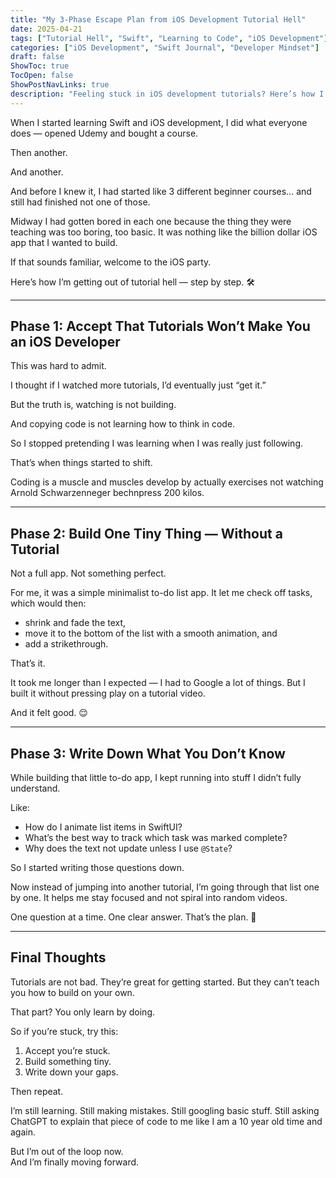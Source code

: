 ```yaml
---
title: "My 3-Phase Escape Plan from iOS Development Tutorial Hell"
date: 2025-04-21
tags: ["Tutorial Hell", "Swift", "Learning to Code", "iOS Development"]
categories: ["iOS Development", "Swift Journal", "Developer Mindset"]
draft: false
ShowToc: true
TocOpen: false
ShowPostNavLinks: true
description: "Feeling stuck in iOS development tutorials? Here’s how I’m breaking out, learning Swift, and starting to build my own apps — one step at a time."
---
```


When I started learning Swift and iOS development, I did what everyone does — opened Udemy and bought a course.

Then another.

And another.

And before I knew it, I had started like 3 different beginner courses... and still had finished not one of those.

Midway I had gotten bored in each one because the thing they were teaching was too boring, too basic. It was nothing like the billion dollar iOS app that I wanted to build.

If that sounds familiar, welcome to the iOS party.

Here’s how I’m getting out of tutorial hell — step by step. 🛠️

---

## Phase 1: Accept That Tutorials Won’t Make You an iOS Developer

This was hard to admit.

I thought if I watched more tutorials, I’d eventually just “get it.”

But the truth is, watching is not building.

And copying code is not learning how to think in code.

So I stopped pretending I was learning when I was really just following.

That’s when things started to shift.

Coding is a muscle and muscles develop by actually exercises not watching Arnold Schwarzenneger bechnpress 200 kilos.

---

## Phase 2: Build One Tiny Thing — Without a Tutorial

Not a full app. Not something perfect.

For me, it was a simple minimalist to-do list app. It let me check off tasks, which would then:

- shrink and fade the text,
- move it to the bottom of the list with a smooth animation, and
- add a strikethrough.

That’s it.

It took me longer than I expected — I had to Google a lot of things. But I built it without pressing play on a tutorial video. 

And it felt good. 😌

---

## Phase 3: Write Down What You Don’t Know

While building that little to-do app, I kept running into stuff I didn’t fully understand.

Like:

- How do I animate list items in SwiftUI?
- What’s the best way to track which task was marked complete?
- Why does the text not update unless I use `@State`?

So I started writing those questions down.

Now instead of jumping into another tutorial, I’m going through that list one by one. It helps me stay focused and not spiral into random videos.

One question at a time. One clear answer. That’s the plan. 🧭

---

## Final Thoughts

Tutorials are not bad. They’re great for getting started. But they can’t teach you how to build on your own.

That part? You only learn by doing.

So if you’re stuck, try this:

1. Accept you’re stuck.
2. Build something tiny.
3. Write down your gaps.

Then repeat.

I’m still learning. Still making mistakes. Still googling basic stuff. Still asking ChatGPT to explain that piece of code to me like I am a 10 year old time and again.

But I’m out of the loop now.  
And I’m finally moving forward.